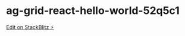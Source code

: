 # ag-grid-react-hello-world-52q5c1

[Edit on StackBlitz ⚡️](https://stackblitz.com/edit/ag-grid-react-hello-world-52q5c1)
